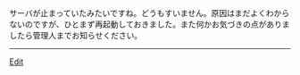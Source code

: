 ---
---

サーバが止まっていたみたいですね。どうもすいません。原因はまだよくわからないのですが、ひとまず再起動しておきました。また何かお気づきの点がありましたら管理人までお知らせください。



----
[Edit](https://github.com/vitroid/vitroid.github.io/edit/master/MD/NewsClip_2004-10-27.md)
